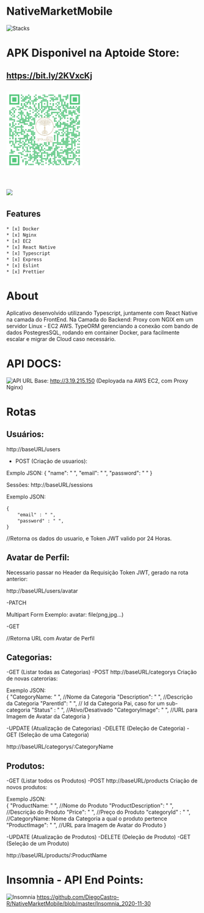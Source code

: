 # NativeMarketMobile

![Stacks](https://i.imgur.com/5tEf1tY.jpg)

# APK Disponivel na Aptoide Store:
## https://bit.ly/2KVxcKj
## <img src="/QRCode.png" width="200"/>
# <img src="/demo.gif" width="250"/> 


## Features
    * [x] Docker
    * [x] Nginx
    * [x] EC2
    * [x] React Native
    * [x] Typescript
    * [x] Express
    * [x] Eslint
    * [x] Prettier

# About
Aplicativo desenvolvido utilizando Typescript, juntamente com React Native na camada do FrontEnd.
Na Camada do Backend:
Proxy com NGIX em um servidor Linux - EC2 AWS.
TypeORM gerenciando a conexão com bando de dados PostegresSQL, rodando em container Docker, para facilmente escalar e migrar de Cloud caso necessário.


# API DOCS: 
![API](https://kleimo-blog.s3.amazonaws.com/2016/Jan/aws_nginx-1451949046231.png)
URL Base: http://3.19.215.150 (Deployada na AWS EC2, com Proxy Nginx)

# Rotas
## Usuários:
http://baseURL/users

- POST (Criação de usuarios): 

Exmplo JSON:
    {
        "name": " ",
        "email": " ",
        "password": " "
    }

Sessões:
http://baseURL/sessions

Exemplo JSON:

    {
        "email" : " ",
        "password" : " ",
    }
//Retorna os dados do usuario, e Token JWT valido por 24 Horas.

## Avatar de Perfil:

Necessario passar no Header da Requisição Token JWT, gerado na rota anterior:

http://baseURL/users/avatar

-PATCH 

Multipart Form
Exemplo:
avatar: file(png,jpg...)

-GET

//Retorna URL com Avatar de Perfil

## Categorias:
-GET (Listar todas as Categorias)
-POST
http://baseURL/categorys
 Criação de novas caterorias:

 Exemplo JSON:   
    {
         "CategoryName:   " ", //Nome da Categoria
         "Description":   " ", //Descrição da Categoria
         "ParentId":      " ", // Id da Categoria Pai, caso for um sub-categoria
         "Status" :       " ", //Ativo/Desativado
         "CategoryImage": " ", //URL para Imagem de Avatar da Categoria
    }



-UPDATE (Atualização de Categorias)
-DELETE (Deleção de Categoria)
-GET    (Seleção de uma Categoria)

http://baseURL/categorys/:CategoryName

## Produtos:
-GET (Listar todos os Produtos)
-POST
http://baseURL/products
 Criação de novos produtos:

 Exemplo JSON:   
    {
         "ProductName:          " ", //Nome do Produto
         "ProductDescription":   " ", //Descrição do Produto
         "Price":                " ", //Preço do Produto
         "categoryId" :       " ", //CategoryName: Nome da Categoria a qual o produto pertence
         "ProductImage": " ", //URL para Imagem de Avatar do Produto
    }



-UPDATE (Atualização de Produtos)
-DELETE (Deleção de Produto)
-GET    (Seleção de um Produto)

http://baseURL/products/:ProductName

# Insomnia - API End Points:

![Insomnia](https://www.saashub.com/images/app/screenshots/17/583b57310db7/landing-medium.jpg?1540906885)
https://github.com/DiegoCastro-R/NativeMarketMobile/blob/master/Insomnia_2020-11-30

